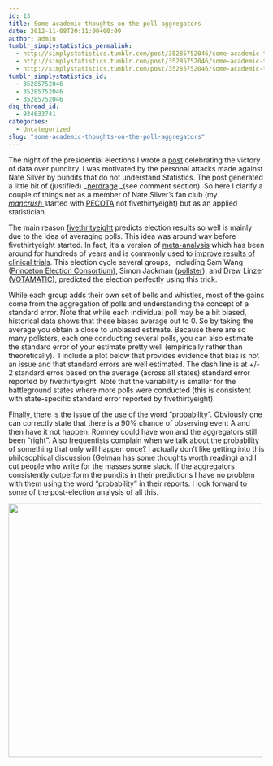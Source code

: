 ```yaml
---
id: 13
title: Some academic thoughts on the poll aggregators
date: 2012-11-08T20:11:00+00:00
author: admin
tumblr_simplystatistics_permalink:
  - http://simplystatistics.tumblr.com/post/35285752046/some-academic-thoughts-on-the-poll-aggregators
  - http://simplystatistics.tumblr.com/post/35285752046/some-academic-thoughts-on-the-poll-aggregators
  - http://simplystatistics.tumblr.com/post/35285752046/some-academic-thoughts-on-the-poll-aggregators
tumblr_simplystatistics_id:
  - 35285752046
  - 35285752046
  - 35285752046
dsq_thread_id:
  - 934633741
categories:
  - Uncategorized
slug: "some-academic-thoughts-on-the-poll-aggregators"
---
```

The night of the presidential elections I wrote a <a href="http://simplystatistics.org/post/35187901781/nate-silver-does-it-again-will-pundits-finally-accept" target="_blank">post</a> celebrating the victory of data over punditry. I was motivated by the personal attacks made against Nate Silver by pundits that do not understand Statistics. The post generated a little bit of (justified) _<a href="http://www.urbandictionary.com/define.php?term=nerdrage" target="_blank">nerdrage</a> _(see comment section). So here I clarify a couple of things not as a member of Nate Silver&#8217;s fan club (my <a href="http://www.urbandictionary.com/define.php?term=mancrush" target="_blank"><em>mancrush</em> </a>started with <a href="http://www.baseballprospectus.com/" target="_blank">PECOTA</a> not fivethirtyeight) but as an applied statistician.

The main reason <a href="http://fivethirtyeight.blogs.nytimes.com/" target="_blank">fivethrityeight</a> predicts election results so well is mainly due to the idea of averaging polls. This idea was around way before fivethirtyeight started. In fact, it&#8217;s a version of <a href="http://en.wikipedia.org/wiki/Meta-analysis" target="_blank">meta-analysis</a> which has been around for hundreds of years and is commonly used to <a href="http://www.ncbi.nlm.nih.gov/pubmed/3802833" target="_blank">improve results of clinical trials</a>. This election cycle several groups,  including Sam Wang (<a href="http://election.princeton.edu/" target="_blank">Princeton Election Consortium</a>), Simon Jackman (<a href="http://www.huffingtonpost.com/simon-jackman/pollster-predictions_b_2081013.html" target="_blank">pollster</a>), and Drew Linzer (<a href="http://votamatic.org/" target="_blank">VOTAMATIC</a>), predicted the election perfectly using this trick. 

<span></span>While each group adds their own set of bells and whistles, most of the gains come from the aggregation of polls and understanding the concept of a standard error. Note that <span>while each individual poll may be a bit biased, historical data shows that these biases average out to 0. So by taking the average you obtain a close to unbiased estimate. Because there are so many pollsters, each one conducting several polls, you can also estimate the standard error of your estimate pretty well (empirically rather than theoretically). </span><span> </span><span>I include a plot below that provides evidence that bias is not an issue and that standard errors are well estimated. The dash line is at +/- 2 standard erros based on the average (across all states) standard error reported by fivethirtyeight. Note that the variability is smaller for the battleground states where more polls were conducted (this is consistent with state-specific standard error reported by fivethirtyeight).</span>

<span>Finally, there is the issue of the use of the word &#8220;probability&#8221;. Obviously one can correctly state that there is a 90% chance of observing event A and then have it not happen: Romney could have won and the aggregators still been &#8220;right&#8221;. Also </span>frequentists complain when we talk about the probability of something that only will happen once? I actually don&#8217;t like getting into this philosophical discussion (<a href="http://andrewgelman.com/2012/10/is-it-meaningful-to-talk-about-a-probability-of-65-7-that-obama-will-win-the-election/" target="_blank">Gelman</a> has some thoughts worth reading) and I cut people who write for the masses some slack. If the aggregators consistently outperform the pundits in their predictions I have no problem with them using the word &#8220;probability&#8221; in their reports. I look forward to some of the post-election analysis of all this.

<a href="http://rafalab.jhsph.edu/simplystats/silver3.png" target="_blank"><img height="500" src="http://rafalab.jhsph.edu/simplystats/silver3.png" width="500" /></a>
